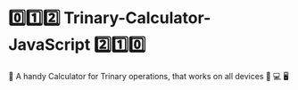 # 0️⃣1️⃣2️⃣ Trinary-Calculator-JavaScript 2️⃣1️⃣0️⃣
📱 A handy Calculator for Trinary operations, that works on all devices 📱 💻 🖥

